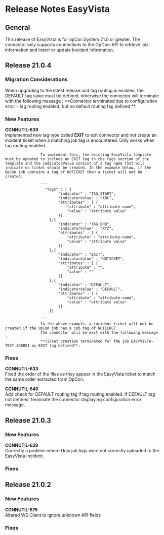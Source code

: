 # Release Notes EasyVista

## General

This release of EasyVista is for opCon System 21.0 or greater. The connector only supports connections to the OpCon-API to retrieve job information and insert or update Incident information. 

## Release 21.0.4

### Migration Considerations

When upgrading to the latest release and tag routing is enabled, the DEFAULT tag value must be defined, otherwise the connector will terminate with the following message :
**Connector terminated due to configuration error - tag routing enabled, but no default routing tag defined **.

### New Features

**CONNUTIL-639**    
                    Implemented new tag type called **EXIT** to exit connector and not create an incident ticket when a matching job tag is encountered. Only works when tag routing enabled.  

                    To implement this, the existing EasyVista template must be updated to include an EXIT tag in the tags section of the template and the indicatorValue consist of a tag name thst will indicate no ticket should be created. In the example below, if the OpCon job contains a tag of NOTICKET then a ticket will not be created.

                    ```
                      "tags" : [ {
                            "indicator" : "TAG_START",
                            "indicatorValue" : "ABC",
                            "attributes" : [ {
                                "attribute" : "attribute-name",
                                "value" : "attribute value"
                            }]
                        },{
                            "indicator" : "TAG_END",
                            "indicatorValue" : "XYZ",
                            "attributes" : [ {
                                "attribute" : "attribute-name",
                                "value" : "attribute value"
                            }]
                        },{
                            "indicator" : "EXIT",
                            "indicatorValue" : "NOTICKET",
                            "attributes" : [ {
                                "attribute" : "",
                                "value" : ""
                            }]
                        },{
                            "indicator" : "DEFAULT",
                            "indicatorValue" : "DEFAULT",
                            "attributes" : [ {
                                "attribute" : "attribute-name",
                                "value" : "attribute value"
                            }]
                        }]

                    ```
                    In the above example, a incident ticket will not be created if the OpCon job has a job tag of NOTICKET.
                    The connector will be exit with the following message :
                    **Ticket creation terminated for the job EASYVISTA-TEST.JOB001 as EXIT tag defined**. 

### Fixes

**CONNUTIL-633**    
                    Fixed the order of the files as they appear in the EasyVista ticket to match the same order extracted from OpCon.

**CONNUTIL-640**    
                    Add check for DEFAULT routing tag if tag routing enabled. If DEFAULT tag not defined, terminate the connector displaying configuration error message.

## Release 21.0.3

### New Features

**CONNUTIL-629**    
                    Correctly a problem where Unix job logs were not correctly uploaded to the EasyVista Incident.

### Fixes


## Release 21.0.2

### New Features

**CONNUTIL-575**    
                    Altered WS Client to ignore unknown API fields

### Fixes





